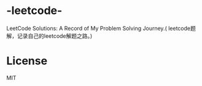 # -leetcode-
LeetCode Solutions: A Record of My Problem Solving Journey.( leetcode题解，记录自己的leetcode解题之路。)

# License
MIT